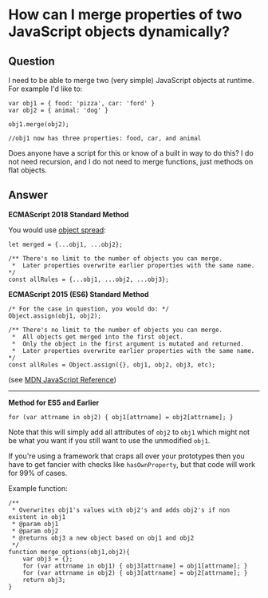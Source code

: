 
# How can I merge properties of two JavaScript objects dynamically?

## Question
        
I need to be able to merge two (very simple) JavaScript objects at runtime. For example I'd like to:

    var obj1 = { food: 'pizza', car: 'ford' }
    var obj2 = { animal: 'dog' }
    
    obj1.merge(obj2);
    
    //obj1 now has three properties: food, car, and animal
    

Does anyone have a script for this or know of a built in way to do this? I do not need recursion, and I do not need to merge functions, just methods on flat objects.

## Answer
        
**ECMAScript 2018 Standard Method**

You would use [object spread](https://github.com/tc39/proposal-object-rest-spread):

    let merged = {...obj1, ...obj2};
    
    /** There's no limit to the number of objects you can merge.
     *  Later properties overwrite earlier properties with the same name. */
    const allRules = {...obj1, ...obj2, ...obj3};
    

**ECMAScript 2015 (ES6) Standard Method**

    /* For the case in question, you would do: */
    Object.assign(obj1, obj2);
    
    /** There's no limit to the number of objects you can merge.
     *  All objects get merged into the first object. 
     *  Only the object in the first argument is mutated and returned.
     *  Later properties overwrite earlier properties with the same name. */
    const allRules = Object.assign({}, obj1, obj2, obj3, etc);
    

(see [MDN JavaScript Reference](https://developer.mozilla.org/en-US/docs/Web/JavaScript/Reference/Global_Objects/Object/assign#Browser_compatibility))

* * *

**Method for ES5 and Earlier**

    for (var attrname in obj2) { obj1[attrname] = obj2[attrname]; }
    

Note that this will simply add all attributes of `obj2` to `obj1` which might not be what you want if you still want to use the unmodified `obj1`.

If you're using a framework that craps all over your prototypes then you have to get fancier with checks like `hasOwnProperty`, but that code will work for 99% of cases.

Example function:

    /**
     * Overwrites obj1's values with obj2's and adds obj2's if non existent in obj1
     * @param obj1
     * @param obj2
     * @returns obj3 a new object based on obj1 and obj2
     */
    function merge_options(obj1,obj2){
        var obj3 = {};
        for (var attrname in obj1) { obj3[attrname] = obj1[attrname]; }
        for (var attrname in obj2) { obj3[attrname] = obj2[attrname]; }
        return obj3;
    }
